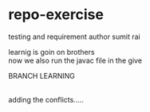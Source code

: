 # repo-exercise
testing and requirement
author sumit rai

learnig is goin on brothers<br>
now we also run the javac file in the give

<p>BRANCH LEARNING</p><br>
adding the conflicts.....